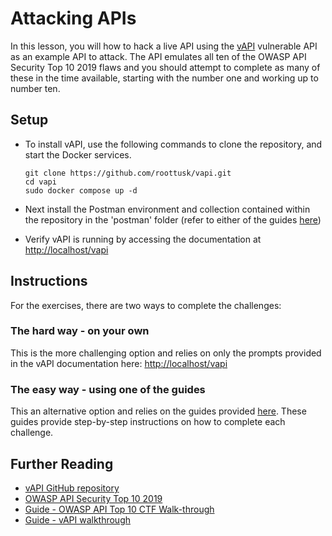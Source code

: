 # Attacking APIs
In this lesson, you will how to hack a live API using the [vAPI](https://github.com/roottusk/vapi) vulnerable API as an example API to attack. The API emulates all ten of the OWASP API Security Top 10 2019 flaws and you should attempt to complete as many of these in the time available, starting with the number one and working up to number ten.

## Setup
* To install vAPI, use the following commands to clone the repository, and start the Docker services.
    ```
    git clone https://github.com/roottusk/vapi.git
    cd vapi
    sudo docker compose up -d
    ```
* Next install the Postman environment and collection contained within the repository in the 'postman' folder (refer to either of the guides [here](#further-reading))

* Verify vAPI is running by accessing the documentation at [http://localhost/vapi](http://localhost/vapi)

## Instructions
For the exercises, there are two ways to complete the challenges:

### The hard way - on your own
This is the more challenging option and relies on only the prompts provided in the vAPI documentation here: [http://localhost/vapi](http://localhost/vapi)

### The easy way - using one of the guides 
This an alternative option and relies on the guides provided [here](#further-reading). These guides provide step-by-step instructions on how to complete each challenge.

## Further Reading
* [vAPI GitHub repository](https://github.com/roottusk/vapi)
* [OWASP API Security Top 10 2019](https://owasp.org/API-Security/editions/2019/en/0x11-t10/)
* [Guide - OWASP API Top 10 CTF Walk-through](https://securedelivery.io/articles/api-top-ten-walkthrough/)
* [Guide - vAPI walkthrough](https://zerodayhacker.com/vapi-walkthrough/)